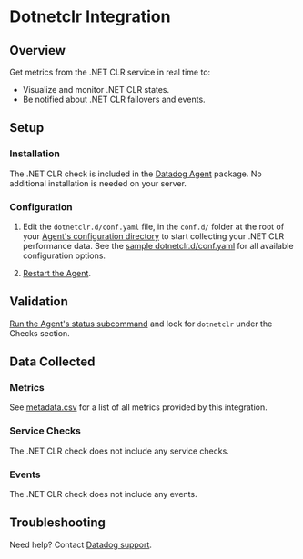 # Dotnetclr Integration

## Overview

Get metrics from the .NET CLR service in real time to:

* Visualize and monitor .NET CLR states.
* Be notified about .NET CLR failovers and events.

## Setup
### Installation

The .NET CLR check is included in the [Datadog Agent][2] package. No additional installation is needed on your server.

### Configuration

1. Edit the `dotnetclr.d/conf.yaml` file, in the `conf.d/` folder at the root of your [Agent's configuration directory][3] to start collecting your .NET CLR performance data. See the [sample dotnetclr.d/conf.yaml][4] for all available configuration options.

2. [Restart the Agent][5].

## Validation

[Run the Agent's status subcommand][6] and look for `dotnetclr` under the Checks section.

## Data Collected
### Metrics

See [metadata.csv][7] for a list of all metrics provided by this integration.

### Service Checks

The .NET CLR check does not include any service checks.

### Events

The .NET CLR check does not include any events.

## Troubleshooting
Need help? Contact [Datadog support][8].

[2]: https://app.datadoghq.com/account/settings#agent
[3]: https://docs.datadoghq.com/agent/guide/agent-configuration-files/#agent-configuration-directory
[4]: https://github.com/DataDog/integrations-core/blob/master/dotnetclr/datadog_checks/dotnetclr/data/conf.yaml.example
[5]: https://docs.datadoghq.com/agent/guide/agent-commands/#start-stop-and-restart-the-agent
[6]: https://docs.datadoghq.com/agent/guide/agent-commands/#agent-status-and-information
[7]: https://github.com/DataDog/integrations-core/blob/master/dotnetclr/metadata.csv
[8]: https://docs.datadoghq.com/help

